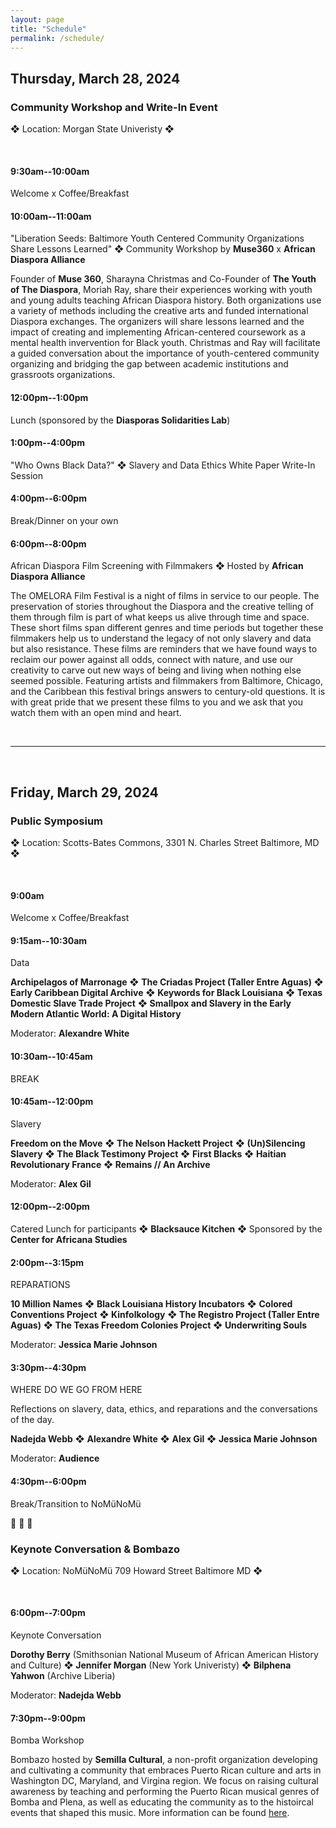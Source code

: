 ```yaml
---
layout: page
title: "Schedule"
permalink: /schedule/
---
```


## Thursday, March 28, 2024

<h3 class="day-section">Community Workshop and Write-In Event</h3>

❖ Location: Morgan State Univeristy ❖

<br>

#### 9:30am--10:00am

Welcome x Coffee/Breakfast

#### 10:00am--11:00am

"Liberation Seeds: Baltimore Youth Centered Community Organizations Share Lessons Learned" ❖ Community Workshop by **Muse360** x **African Diaspora Alliance**

Founder of **Muse 360**, Sharayna Christmas and Co-Founder of **The Youth of The Diaspora**, Moriah Ray, share their experiences working with youth and young adults teaching African Diaspora history. Both organizations use a variety of methods including the creative arts and funded international Diaspora exchanges. The organizers will share lessons learned and the impact of creating and implementing African-centered coursework as a mental health invervention for Black youth. Christmas and Ray will facilitate a guided conversation about the importance of youth-centered community organizing and bridging the gap between academic institutions and grassroots organizations.

#### 12:00pm--1:00pm

Lunch (sponsored by the **Diasporas Solidarities Lab**)

#### 1:00pm--4:00pm

"Who Owns Black Data?" ❖ Slavery and Data Ethics White Paper Write-In Session

#### 4:00pm--6:00pm

Break/Dinner on your own

#### 6:00pm--8:00pm

African Diaspora Film Screening with Filmmakers ❖ Hosted by **African Diaspora Alliance**

The OMELORA Film Festival is a night of films in service to our people. The preservation of stories throughout the Diaspora and the creative telling of them through film is part of what keeps us alive through time and space. These short films span different genres and time periods but together these filmmakers help us to understand the legacy of not only slavery and data but also resistance. These films are reminders that we have found ways to reclaim our power against all odds, connect with nature, and use our creativity to carve out new ways of being and living when nothing else seemed possible. Featuring artists and filmmakers from Baltimore, Chicago, and the Caribbean this festival brings answers to century-old questions. It is with great pride that we present these films to you and we ask that you watch them with an open mind and heart.

<br>

---

<br>

## Friday, March 29, 2024

<h3 class="day-section">Public Symposium</h3>

❖ Location: Scotts-Bates Commons, 3301 N. Charles Street Baltimore, MD ❖

<br>

#### 9:00am

Welcome x Coffee/Breakfast

#### 9:15am--10:30am

<p class="panel-name">Data</p>

**Archipelagos of Marronage**
❖ **The Criadas Project (Taller Entre Aguas)**
❖ **Early Caribbean Digital Archive**
❖ **Keywords for Black Louisiana**
❖ **Texas Domestic Slave Trade Project**
❖ **Smallpox and Slavery in the Early Modern Atlantic World: A Digital History**

Moderator: **Alexandre White**

#### 10:30am--10:45am

BREAK

#### 10:45am--12:00pm

<p class="panel-name">Slavery</p>

**Freedom on the Move**
❖ **The Nelson Hackett Project**
❖ **(Un)Silencing Slavery**
❖ **The Black Testimony Project**
❖ **First Blacks**
❖ **Haitian Revolutionary France**
❖ **Remains // An Archive**

Moderator: **Alex Gil**

#### 12:00pm--2:00pm

Catered Lunch for participants ❖ **Blacksauce Kitchen** ❖ Sponsored by the **Center for Africana Studies**

#### 2:00pm--3:15pm

<p class="panel-name">REPARATIONS</p>

**10 Million Names**
❖ **Black Louisiana History Incubators**
❖ **Colored Conventions Project**
❖ **Kinfolkology**
❖ **The Registro Project (Taller Entre Aguas)**
❖ **The Texas Freedom Colonies Project**
❖ **Underwriting Souls**

Moderator: **Jessica Marie Johnson**

#### 3:30pm--4:30pm

<p class="panel-name">WHERE DO WE GO FROM HERE</p>

Reflections on slavery, data, ethics, and reparations and the conversations of the day.

**Nadejda Webb**
❖ **Alexandre White**
❖ **Alex Gil**
❖ **Jessica Marie Johnson**

Moderator: **Audience**

#### 4:30pm--6:00pm

Break/Transition to NoMüNoMü

👣 👣 👣

<h3 class="day-section">Keynote Conversation & Bombazo</h3>

❖ Location: NoMüNoMü 709 Howard Street Baltimore MD ❖

<br>

#### 6:00pm--7:00pm

<p class="panel-name">Keynote Conversation</p>

**Dorothy Berry** (Smithsonian National Museum of African American History and Culture)
❖ **Jennifer Morgan** (New York Univeristy)
❖ **Bilphena Yahwon** (Archive Liberia)

Moderator: **Nadejda Webb**

#### 7:30pm--9:00pm

<p class="panel-name">Bomba Workshop</p>

Bombazo hosted by **Semilla Cultural**, a non-profit organization developing and cultivating a community that embraces Puerto Rican culture and arts in Washington DC, Maryland, and Virgina region. We focus on raising cultural awareness by teaching and performing the Puerto Rican musical genres of Bomba and Plena, as well as educating the community as to the histoircal events that shaped this music. More information can be found [here](https://semillacultural.org/#about-section).

